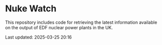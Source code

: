 # Nuke Watch

This repository includes code for retrieving the latest information available on the output of EDF nuclear power plants in the UK.

Last updated: 2025-03-25 20:16